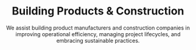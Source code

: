 ---
layout: sub-industry
parent: Manufacturing
order: 2
title: "Building Products & Construction"
subtitle: "We assist building product manufacturers and construction companies in improving operational efficiency, managing project lifecycles, and embracing sustainable practices."
challenges:
  - "Cyclical demand fluctuations"
  - "Raw material price volatility"
  - "Increasing focus on sustainable building practices"
  - "Labor shortages and productivity concerns"
solutions:
  - title: "Demand Forecasting and Production Planning"
    content:
      - "Advanced analytics for market trend prediction"
      - "Flexible manufacturing strategies implementation"
      - "Inventory optimization techniques"
  - title: "Sustainable Manufacturing Practices"
    content:
      - "Circular economy principles integration"
      - "Energy efficiency improvements"
      - "Waste reduction and recycling initiatives"
  - title: "Workforce Productivity Enhancement"
    content:
      - "Skills gap analysis and training programs"
      - "Technology-enabled workforce management"
outcomes:
  - "10-20% reduction in inventory holding costs"
  - "Increased market share in green building segments"
  - "Enhanced workforce productivity and retention"
why_choose:
  - "Building & Construction Expertise: In-depth knowledge of the industry's operational challenges."
  - "Sustainable Practices: Implementing eco-friendly and sustainable manufacturing solutions."
  - "Operational Efficiency: Streamlining processes to enhance productivity and reduce costs."
  - "Workforce Optimization: Enhancing workforce capabilities and productivity through targeted strategies."
  - "Collaborative Approach: Partnering with your team to deliver customized and impactful solutions."
cta-title: "Ready to enhance your Building Products & Construction operations?"
cta: "Contact SLKone today to learn how our specialized services can drive your operational efficiency and sustainable growth."
icon: "fa-building"
color: "sand"
image: "/assets/images/backgrounds/building-products-construction.webp"
permalink: /industries/manufacturing/building-products-construction
---